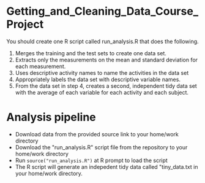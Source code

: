 # Getting_and_Cleaning_Data_Course_Project

You should create one R script called run_analysis.R that does the following.

1. Merges the training and the test sets to create one data set.
2. Extracts only the measurements on the mean and standard deviation for each measurement.
3. Uses descriptive activity names to name the activities in the data set
4. Appropriately labels the data set with descriptive variable names.
5. From the data set in step 4, creates a second, independent tidy data set with the average of each variable for each activity and each subject.

# Analysis pipeline

* Download data from the provided source link to your home/work directory 
* Download the "run_analysis.R" script file from the repository to your home/work directory
* Run `source("run_analysis.R")` at R prompt to load the script 
* The R script will generate an indepedent tidy data called "tiny_data.txt in your home/work directory.
